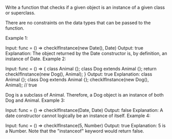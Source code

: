 Write a function that checks if a given object is an instance of a given class or superclass.

There are no constraints on the data types that can be passed to the function.

Example 1:

Input: func = () => checkIfInstance(new Date(), Date)
Output: true
Explanation: The object returned by the Date constructor is, by definition, an instance of Date.
Example 2:

Input: func = () => { class Animal {}; class Dog extends Animal {}; return checkIfInstance(new Dog(), Animal); }
Output: true
Explanation:
class Animal {};
class Dog extends Animal {};
checkIfInstance(new Dog(), Animal); // true

Dog is a subclass of Animal. Therefore, a Dog object is an instance of both Dog and Animal.
Example 3:

Input: func = () => checkIfInstance(Date, Date)
Output: false
Explanation: A date constructor cannot logically be an instance of itself.
Example 4:

Input: func = () => checkIfInstance(5, Number)
Output: true
Explanation: 5 is a Number. Note that the "instanceof" keyword would return false.
